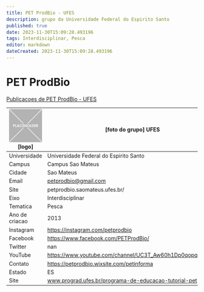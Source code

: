 ```yaml
---
title: PET ProdBio - UFES
description: grupo da Universidade Federal do Espirito Santo
published: true
date: 2023-11-30T15:09:28.493196
tags: Interdisciplinar, Pesca
editor: markdown
dateCreated: 2023-11-30T15:09:28.493196
---
```


# PET ProdBio

[Publicacoes de PET ProdBio - UFES](/atividade/3PETProdBioUFES/feed.md)

| ![placeholder.png](/placeholder.png) [logo] | [foto do grupo] UFES         |
| ------------------------------------------- | ------------------------------------------------- |
| Universidade                                | Universidade Federal do Espirito Santo      |
| Campus                                      | Campus Sao Mateus            |
| Cidade                                      | Sao Mateus             |
| Email                                       | petprodbio@gmail.com             |
| Site                                        | petprodbio.saomateus.ufes.br/              |
| Eixo                                        | Interdisciplinar              |
| Tematica                                    | Pesca          |
| Ano de criacao                              | 2013        |
| Instagram                                   | https://instagram.com/petprodbio         |
| Facebook                                    | https://www.facebook.com/PETProdBio/          |
| Twitter                                     | nan           |
| YouTube                                     | https://www.youtube.com/channel/UC3T_Aw60h1Dp0qopqIGZG9Q           |
| Contato                                     | https://petprodbio.wixsite.com/petinforma         |
| Estado                                      |  ES            |
| Site                                        | www.prograd.ufes.br/programa-de-educacao-tutorial-pet |

